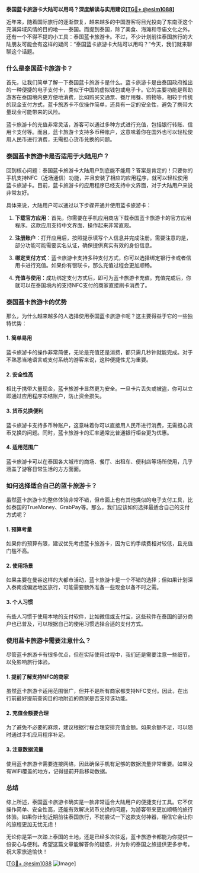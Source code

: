 **泰国蓝卡旅游卡大陆可以用吗？深度解读与实用建议[[TG💪+ @esim1088](https://t.me/s/esim1088)]**

近年来，随着国际旅行的逐渐恢复，越来越多的中国游客将目光投向了东南亚这个充满异域风情的目的地——泰国。而提到泰国，除了美食、海滩和寺庙文化之外，还有一个不得不提的小工具：泰国蓝卡旅游卡。不过，不少计划前往泰国旅行的大陆朋友可能会有这样的疑问：“泰国蓝卡旅游卡大陆可以用吗？”今天，我们就来聊聊这个话题。

### 什么是泰国蓝卡旅游卡？

首先，让我们简单了解一下泰国蓝卡旅游卡是什么。蓝卡旅游卡是由泰国政府推出的一种便捷的电子支付卡，类似于中国的虚拟钱包或电子卡。它的主要功能是帮助游客在泰国境内更方便地消费，比如购买交通票、餐厅用餐、购物等。相较于传统的现金支付方式，蓝卡旅游卡不仅操作简单，还具有一定的安全性，避免了携带大量现金可能带来的风险。

蓝卡旅游卡的充值非常灵活，游客可以通过多种方式进行充值，包括银行转账、信用卡支付等。而且，蓝卡旅游卡支持多币种账户，这意味着你在国外也可以轻松使用人民币进行消费，无需担心货币兑换的问题。

### 泰国蓝卡旅游卡是否适用于大陆用户？

回到核心问题：泰国蓝卡旅游卡大陆用户到底能不能用？答案是肯定的！只要你的手机支持NFC（近场通信）功能，并且安装了相应的应用程序，就可以轻松使用蓝卡旅游卡。目前，蓝卡旅游卡的应用程序已经支持中文界面，对于大陆用户来说非常友好。

具体来说，大陆用户可以通过以下步骤开通并使用蓝卡旅游卡：

1. **下载官方应用**：首先，你需要在手机应用商店下载泰国蓝卡旅游卡的官方应用程序。这款应用支持中文界面，操作起来非常直观。
   
2. **注册账户**：打开应用后，按照提示填写个人信息并完成注册。需要注意的是，部分功能可能需要实名认证，确保提供真实有效的身份信息。

3. **绑定支付方式**：蓝卡旅游卡支持多种支付方式，你可以选择绑定银行卡或者信用卡进行充值。如果你有银联卡，那么充值过程会更加顺畅。

4. **充值与使用**：成功绑定支付方式后，即可为蓝卡旅游卡充值。充值完成后，你就可以在泰国境内的支持NFC支付的商家直接刷卡消费了。

### 泰国蓝卡旅游卡的优势

那么，为什么越来越多的人选择使用泰国蓝卡旅游卡呢？这主要得益于它的一些独特优势：

#### 1. 简单易用
蓝卡旅游卡的操作非常简便，无论是充值还是消费，都只需几秒钟就能完成。对于不熟悉当地语言或支付系统的游客来说，这种便捷性尤为重要。

#### 2. 安全性高
相比于携带大量现金，蓝卡旅游卡显然更为安全。一旦卡片丢失或被盗，你可以立即通过应用程序冻结账户，防止资金损失。

#### 3. 货币兑换便利
蓝卡旅游卡支持多币种账户，这意味着你可以直接用人民币进行消费，无需担心货币兑换的问题。同时，蓝卡旅游卡的汇率通常比普通银行柜台更为优惠。

#### 4. 适用范围广
蓝卡旅游卡可以在泰国各大城市的商场、餐厅、出租车、便利店等场所使用，几乎涵盖了游客日常生活的方方面面。

### 如何选择适合自己的蓝卡旅游卡？

虽然蓝卡旅游卡的整体体验非常不错，但市面上也有其他类似的电子支付工具，比如泰国的TrueMoney、GrabPay等。那么，我们应该如何选择最适合自己的支付方式呢？

#### 1. 预算考量
如果你的预算有限，建议优先考虑蓝卡旅游卡，因为它的手续费相对较低，且充值门槛不高。

#### 2. 使用场景
如果主要在曼谷这样的大都市活动，蓝卡旅游卡是一个不错的选择；但如果计划深入泰南或偏远地区旅行，可能需要额外准备一些现金以备不时之需。

#### 3. 个人习惯
有些人习惯于使用本地的支付软件，比如微信或支付宝，这些软件在泰国的部分商户也已普及，可以根据自己的使用习惯选择合适的支付方式。

### 使用蓝卡旅游卡需要注意什么？

尽管蓝卡旅游卡有很多优点，但在实际使用过程中，我们还是需要注意一些细节，以免影响旅行体验。

#### 1. 提前了解支持NFC的商家
虽然蓝卡旅游卡适用范围很广，但并不是所有商家都支持NFC支付。因此，在出行前最好提前查询目的地附近的商家是否支持该功能。

#### 2. 充值金额要合理
为了避免不必要的麻烦，建议根据行程合理安排充值金额。如果余额不足，可以随时通过手机应用程序补足。

#### 3. 注意数据流量
使用蓝卡旅游卡需要连接网络，因此确保手机有足够的数据流量非常重要。如果没有WiFi覆盖的地方，记得提前开启移动数据。

### 总结

综上所述，泰国蓝卡旅游卡确实是一款非常适合大陆用户的便捷支付工具。它不仅操作简单、安全性高，还能有效解决货币兑换的问题，为游客带来更加顺畅的旅行体验。如果你计划近期前往泰国旅行，不妨尝试一下这款支付神器，相信它会让你的旅程更加无忧无虑！

无论你是第一次踏上泰国的土地，还是已经多次往返，蓝卡旅游卡都能为你提供一份安心与便利。希望这篇文章能解答你的疑惑，并为你的泰国之旅提供更多参考。祝大家旅途愉快！

[[TG💪+ @esim1088](https://t.me/s/esim1088) ![Image](https://i.postimg.cc/4NQfJmqS/Snipaste-2025-05-13-00-14-12.png)]